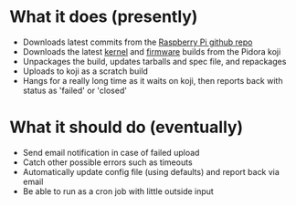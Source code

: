 What it does (presently)
=================
- Downloads latest commits from the [Raspberry Pi github repo](https://github.com/raspberrypi)
- Downloads the latest [kernel](http://japan.proximity.on.ca/koji/packageinfo?packageID=11981) and [firmware](http://japan.proximity.on.ca/koji/packageinfo?packageID=11987) builds from the Pidora koji
- Unpackages the build, updates tarballs and spec file, and repackages
- Uploads to koji as a scratch build
- Hangs for a really long time as it waits on koji, then reports back with status as 'failed' or 'closed'

What it should do (eventually)
=================
- Send email notification in case of failed upload
- Catch other possible errors such as timeouts
- Automatically update config file (using defaults) and report back via email
- Be able to run as a cron job with little outside input
